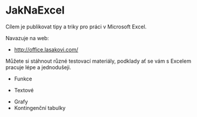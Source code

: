 # JakNaExcel
Cílem je publikovat tipy a triky pro práci v Microsoft Excel.

Navazuje na web:
*  http://office.lasakovi.com/

Můžete si stáhnout různé testovací materiály, podklady ať se vám s Excelem pracuje lépe a jednodušeji.

* Funkce
- Textové
* Grafy
* Kontingenční tabulky
